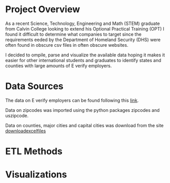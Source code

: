 # Project Overview

  As a recent Science, Technology, Engineering and Math (STEM) graduate from Calvin College looking to extend his 
  Optional Practical Training (OPT) I found it difficult to determine what companies to target since the requirements eeded by the
  Department of Homeland Security (DHS) were often found in obscure csv files in often obscure websites. 
  
  I decided to ompile, parse and visualize the available data hoping it makes it easier for other international students and graduates
  to identify states and counties with large amounts of E verify employers.
  
# Data Sources

  The data on E verify employers can be found following this [link](https://www.e-verify.gov/about-e-verify/e-verify-data/participating-employers).
  
  Data on zipcodes was imported using the python packages zipcodes and uszipcode.
  
  Data on counties, major cities and capital cities was download from the site [downloadexcelfiles](https://www.downloadexcelfiles.com/wo_en/download-excel-file-list-cities-us#.XAGXe2hKiHs)

# ETL Methods

# Visualizations
